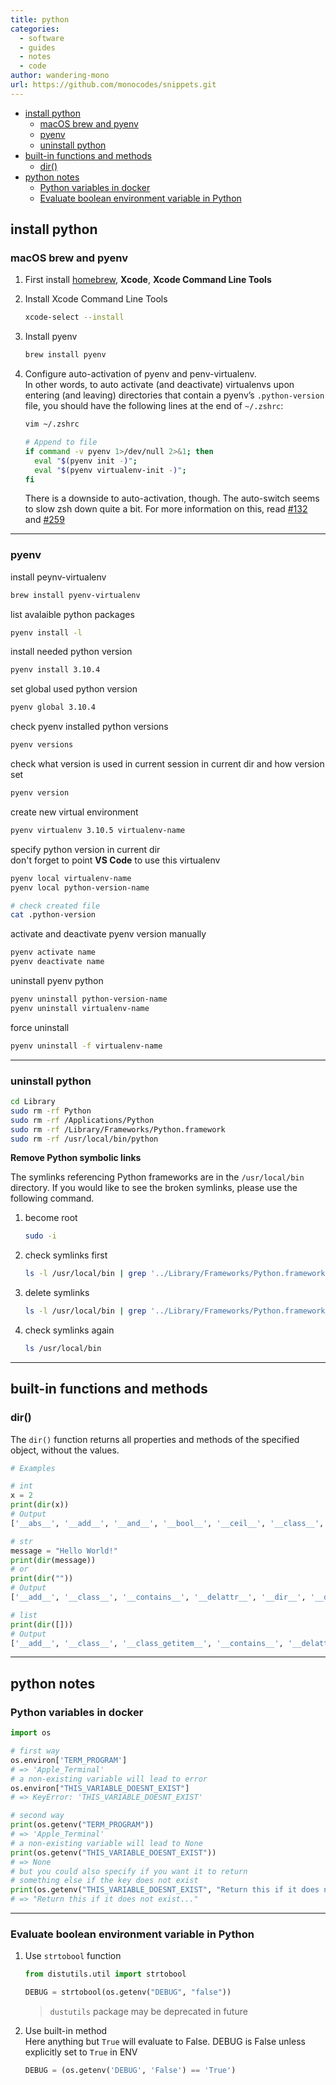 ```yaml
---
title: python
categories:
  - software
  - guides
  - notes
  - code
author: wandering-mono
url: https://github.com/monocodes/snippets.git
---
```


- [install python](#install-python)
  - [macOS brew and pyenv](#macos-brew-and-pyenv)
  - [pyenv](#pyenv)
  - [uninstall python](#uninstall-python)
- [built-in functions and methods](#built-in-functions-and-methods)
  - [dir()](#dir)
- [python notes](#python-notes)
  - [Python variables in docker](#python-variables-in-docker)
  - [Evaluate boolean environment variable in Python](#evaluate-boolean-environment-variable-in-python)

## install python

### macOS brew and pyenv

1. First install [homebrew](../brew.md), **Xcode**, **Xcode Command Line Tools**

2. Install Xcode Command Line Tools

   ```sh
   xcode-select --install
   ```

3. Install pyenv

   ```sh
   brew install pyenv
   ```

4. Configure auto-activation of pyenv and penv-virtualenv.  
   In other words, to auto activate (and deactivate) virtualenvs upon entering (and leaving) directories that contain a pyenv’s `.python-version` file, you should have the following lines at the end of `~/.zshrc`:

   ```sh
   vim ~/.zshrc
   
   # Append to file
   if command -v pyenv 1>/dev/null 2>&1; then
     eval "$(pyenv init -)";
     eval "$(pyenv virtualenv-init -)"; 
   fi
   ```

   There is a downside to auto-activation, though. The auto-switch seems to slow zsh down quite a bit. For more information on this, read [#132](https://github.com/pyenv/pyenv-virtualenv/issues/132) and [#259](https://github.com/pyenv/pyenv-virtualenv/issues/259)

---

### pyenv

install peynv-virtualenv

```sh
brew install pyenv-virtualenv
```

list avalaible python packages

```sh
pyenv install -l
```

install needed python version

```sh
pyenv install 3.10.4
```

set global used python version

```sh
pyenv global 3.10.4
```

check pyenv installed python versions

```sh
pyenv versions
```

check what version is used in current session in current dir and how version set

```sh
pyenv version
```

create new virtual environment

```sh
pyenv virtualenv 3.10.5 virtualenv-name
```

specify python version in current dir  
don't forget to point **VS Code** to use this virtualenv

```sh
pyenv local virtualenv-name
pyenv local python-version-name

# check created file
cat .python-version
```

activate and deactivate pyenv version manually

```sh
pyenv activate name
pyenv deactivate name
```

uninstall pyenv python

```sh
pyenv uninstall python-version-name
pyenv uninstall virtualenv-name
```

force uninstall

```sh
pyenv uninstall -f virtualenv-name
```

---

### uninstall python

```sh
cd Library
sudo rm -rf Python
sudo rm -rf /Applications/Python
sudo rm -rf /Library/Frameworks/Python.framework
sudo rm -rf /usr/local/bin/python
```

**Remove Python symbolic links**

The symlinks referencing Python frameworks are in the `/usr/local/bin` directory. If you would like to see the broken symlinks, please use the following command.

1. become root

   ```sh
   sudo -i
   ```

2. check symlinks first

   ```sh
   ls -l /usr/local/bin | grep '../Library/Frameworks/Python.framework'
   ```

3. delete symlinks

   ```sh
   ls -l /usr/local/bin | grep '../Library/Frameworks/Python.framework' | awk '{print $9}' | tr -d @ | xargs rm
   ```

4. check symlinks again

   ```sh
   ls /usr/local/bin
   ```

---

## built-in functions and methods

### dir()

The `dir()` function returns all properties and methods of the specified object, without the values.

```python
# Examples

# int
x = 2
print(dir(x))
# Output
['__abs__', '__add__', '__and__', '__bool__', '__ceil__', '__class__', '__delattr__', '__dir__', '__divmod__', '__doc__', '__eq__', '__float__', '__floor__', '__floordiv__', '__format__', '__ge__', '__getattribute__', '__getnewargs__', '__gt__', '__hash__', '__index__', '__init__', '__init_subclass__', '__int__', '__invert__', '__le__', '__lshift__', '__lt__', '__mod__', '__mul__', '__ne__', '__neg__', '__new__', '__or__', '__pos__', '__pow__', '__radd__', '__rand__', '__rdivmod__', '__reduce__', '__reduce_ex__', '__repr__', '__rfloordiv__', '__rlshift__', '__rmod__', '__rmul__', '__ror__', '__round__', '__rpow__', '__rrshift__', '__rshift__', '__rsub__', '__rtruediv__', '__rxor__', '__setattr__', '__sizeof__', '__str__', '__sub__', '__subclasshook__', '__truediv__', '__trunc__', '__xor__', 'as_integer_ratio', 'bit_count', 'bit_length', 'conjugate', 'denominator', 'from_bytes', 'imag', 'numerator', 'real', 'to_bytes']

# str
message = "Hello World!"
print(dir(message))
# or
print(dir(""))
# Output
['__add__', '__class__', '__contains__', '__delattr__', '__dir__', '__doc__', '__eq__', '__format__', '__ge__', '__getattribute__', '__getitem__', '__getnewargs__', '__gt__', '__hash__', '__init__', '__init_subclass__', '__iter__', '__le__', '__len__', '__lt__', '__mod__', '__mul__', '__ne__', '__new__', '__reduce__', '__reduce_ex__', '__repr__', '__rmod__', '__rmul__', '__setattr__', '__sizeof__', '__str__', '__subclasshook__', 'capitalize', 'casefold', 'center', 'count', 'encode', 'endswith', 'expandtabs', 'find', 'format', 'format_map', 'index', 'isalnum', 'isalpha', 'isascii', 'isdecimal', 'isdigit', 'isidentifier', 'islower', 'isnumeric', 'isprintable', 'isspace', 'istitle', 'isupper', 'join', 'ljust', 'lower', 'lstrip', 'maketrans', 'partition', 'removeprefix', 'removesuffix', 'replace', 'rfind', 'rindex', 'rjust', 'rpartition', 'rsplit', 'rstrip', 'split', 'splitlines', 'startswith', 'strip', 'swapcase', 'title', 'translate', 'upper', 'zfill']

# list
print(dir([]))
# Output
['__add__', '__class__', '__class_getitem__', '__contains__', '__delattr__', '__delitem__', '__dir__', '__doc__', '__eq__', '__format__', '__ge__', '__getattribute__', '__getitem__', '__gt__', '__hash__', '__iadd__', '__imul__', '__init__', '__init_subclass__', '__iter__', '__le__', '__len__', '__lt__', '__mul__', '__ne__', '__new__', '__reduce__', '__reduce_ex__', '__repr__', '__reversed__', '__rmul__', '__setattr__', '__setitem__', '__sizeof__', '__str__', '__subclasshook__', 'append', 'clear', 'copy', 'count', 'extend', 'index', 'insert', 'pop', 'remove', 'reverse', 'sort']
```

---

## python notes

### Python variables in docker

```py
import os

# first way
os.environ['TERM_PROGRAM']
# => 'Apple_Terminal'
# a non-existing variable will lead to error
os.environ["THIS_VARIABLE_DOESNT_EXIST"]
# => KeyError: 'THIS_VARIABLE_DOESNT_EXIST'

# second way
print(os.getenv("TERM_PROGRAM"))
# => 'Apple_Terminal'
# a non-existing variable will lead to None
print(os.getenv("THIS_VARIABLE_DOESNT_EXIST"))
# => None
# but you could also specify if you want it to return
# something else if the key does not exist
print(os.getenv("THIS_VARIABLE_DOESNT_EXIST", "Return this if it does not exist..."))
# => "Return this if it does not exist..."
```

---

### Evaluate boolean environment variable in Python

1. Use `strtobool` function

    ```python
    from distutils.util import strtobool
    
    DEBUG = strtobool(os.getenv("DEBUG", "false"))
    ```

    > `dustutils` package may be deprecated in future

2. Use built-in method  
    Here anything but `True` will evaluate to False. DEBUG is False unless explicitly set to `True` in ENV

    ```python
    DEBUG = (os.getenv('DEBUG', 'False') == 'True')
    ```
